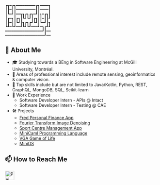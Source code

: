 ```text
┏┓━┏┓━━━━━━━━━┏┓━━━━┓
┃┃━┃┃━━━━━━━━━┃┃━━━━┃
┃┗━┛┃━━┓┓┏┓┏┓━┛┃┓━┏┓┃
┃┏━┓┃┏┓┃┗┛┗┛┃┏┓┃┃━┃┃┛
┃┃━┃┃┗┛┃┓┏┓┏┛┗┛┃┗━┛┃┓
┗┛━┗┛━━┛┗┛┗┛━━━┛━┓┏┛┛
━━━━━━━━━━━━━━━━━┛┃━━
━━━━━━━━━━━━━━━━━━┛━━
```
## 👋 About Me
- 🎓 Studying towards a BEng in Software Engineering at McGill University, Montréal.
- 🔬 Areas of professional interest include remote sensing, geoinformatics & computer vision.
- 💪 Top skills include but are not limited to Java/Kotlin, Python, REST, GraphQL, MongoDB, SQL, Scikit-learn
- 💼 Work Experience
  - Software Developer Intern - APIs @ Intact
  - Software Developer Intern - Testing @ CAE
- 🛠️ Projects
  - [Fred Personal Finance App](https://github.com/fredapphq/fred)
  - [Fourier Transform Image Denoising](https://github.com/peiyan-geng/image-denoising)
  - [Sport Centre Management App](https://github.com/McGill-ECSE321-Winter2024/project-group-2)
  - [MiniCaml Programming Language](https://github.com/peiyan-geng/comp302project)
  - [VGA Game of Life](https://github.com/peiyan-geng/ecse324lab4)
  - [MiniOS](https://github.com/peiyan-geng/mini-os)
## 📫 How to Reach Me

<a href="https://www.linkedin.com/in/peiyangeng/"><img src="https://user-images.githubusercontent.com/74038190/235294012-0a55e343-37ad-4b0f-924f-c8431d9d2483.gif" height="30em" align="center" alt="Pei Yan's LinkedIn" title="Pei Yan's LinkedIn"/></a>
